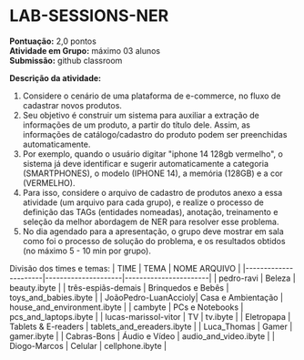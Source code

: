 # LAB-SESSIONS-NER

**Pontuação:** 2,0 pontos  
**Atividade em Grupo:** máximo 03 alunos  
**Submissão:** github classroom  

**Descrição da atividade:**
1. Considere o cenário de uma plataforma de e-commerce, no fluxo de cadastrar novos produtos.
2. Seu objetivo é construir um sistema para auxiliar a extração de informações de um produto, a partir do título dele. Assim, as informações de catálogo/cadastro do produto podem ser preenchidas automaticamente.
3. Por exemplo, quando o usuário digitar "iphone 14 128gb vermelho", o sistema já deve identificar e sugerir automaticamente a categoria (SMARTPHONES), o modelo (IPHONE 14), a memória (128GB) e a cor (VERMELHO).
4. Para isso, considere o arquivo de cadastro de produtos anexo a essa atividade (um arquivo para cada grupo), e realize o processo de definição das TAGs (entidades nomeadas), anotação, treinamento e seleção da melhor abordagem de NER para resolver esse problema.
5. No dia agendado para a apresentação, o grupo deve mostrar em sala como foi o processo de solução do problema, e os resultados obtidos (no máximo 5 - 10 min por grupo).


Divisão dos times e temas: 
| TIME                 | TEMA                | NOME ARQUIVO          |
|----------------------|---------------------|-----------------------|
| pedro-ravi           | Beleza              | beauty.ibyte          |
| três-espiãs-demais  | Brinquedos e Bebês  | toys_and_babies.ibyte |
| JoãoPedro-LuanAccioly| Casa e Ambientação | house_and_environment.ibyte |
| cambyte              | PCs e Notebooks     | pcs_and_laptops.ibyte |
| lucas-marissol-vitor | TV                  | tv.ibyte              |
| Eletropapa           | Tablets & E-readers | tablets_and_ereaders.ibyte |
| Luca_Thomas          | Gamer               | gamer.ibyte           |
| Cabras-Bons          | Áudio e Vídeo       | audio_and_video.ibyte |
| Diogo-Marcos         | Celular             | cellphone.ibyte       |

